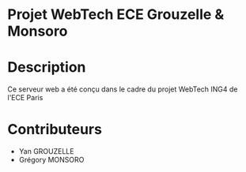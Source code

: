 # Projet WebTech ECE Grouzelle & Monsoro

# Description

Ce serveur web a été conçu dans le cadre du projet WebTech ING4 de l'ECE Paris

# Contributeurs

* Yan GROUZELLE
* Grégory MONSORO
